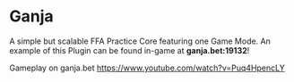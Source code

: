 # Ganja
A simple but scalable FFA Practice Core featuring one Game Mode. An example of this Plugin can be found in-game at **ganja.bet:19132**!

Gameplay on ganja.bet
https://www.youtube.com/watch?v=Puq4HpencLY
